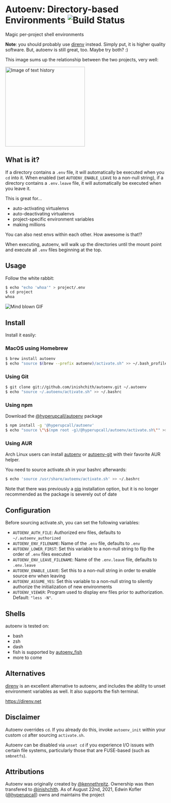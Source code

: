 # Autoenv: Directory-based Environments ![Build Status](https://github.com/hyperupcall/autoenv/actions/workflows/ci.yml/badge.svg)

Magic per-project shell environments

**Note**: you should probably use [direnv](https://direnv.net) instead.
Simply put, it is higher quality software. But, autoenv is still great,
too. Maybe try both? :)

This image sums up the relationship between the two projects, very well:

<img src="https://d3vv6lp55qjaqc.cloudfront.net/items/2f103O1A1R2T1k2w2M3c/776204239940493426%3Faccount_id=8.jpg" alt="Image of text history" width="250"/>

## What is it?

If a directory contains a `.env` file, it will automatically be executed
when you `cd` into it. When enabled (set `AUTOENV_ENABLE_LEAVE` to a
non-null string), if a directory contains a `.env.leave` file, it will
automatically be executed when you leave it.

This is great for...

- auto-activating virtualenvs
- auto-deactivating virtualenvs
- project-specific environment variables
- making millions

You can also nest envs within each other. How awesome is that!?

When executing, autoenv, will walk up the directories until the mount
point and execute all `.env` files beginning at the top.

## Usage

Follow the white rabbit:

```sh
$ echo "echo 'whoa'" > project/.env
$ cd project
whoa
```

![Mind blown GIF](http://media.tumblr.com/tumblr_ltuzjvbQ6L1qzgpx9.gif)

## Install

Install it easily:

### MacOS using Homebrew

```sh
$ brew install autoenv
$ echo "source $(brew --prefix autoenv)/activate.sh" >> ~/.bash_profile
```

### Using Git

```sh
$ git clone git://github.com/inishchith/autoenv.git ~/.autoenv
$ echo "source ~/.autoenv/activate.sh" >> ~/.bashrc
```

### Using npm

Download the [@hyperupcall/autoenv](https://www.npmjs.com/package/@hyperupcall/autoenv) package

```sh
$ npm install -g '@hyperupcall/autoenv'
$ echo "source \"\$(npm root -g)/@hyperupcall/autoenv/activate.sh\"" >> ~/.bashrc
```

### Using AUR

Arch Linux users can install
[autoenv](https://aur.archlinux.org/packages/autoenv/) or
[autoenv-git](https://aur.archlinux.org/packages/autoenv-git/) with
their favorite AUR helper.

You need to source activate.sh in your bashrc afterwards:

```sh
$ echo 'source /usr/share/autoenv/activate.sh' >> ~/.bashrc
```

Note that there was previously a [pip](https://pypi.org/project/autoenv) installation option, but it is no longer recommended as the package is severely out of date

## Configuration

Before sourcing activate.sh, you can set the following variables:

- `AUTOENV_AUTH_FILE`: Authorized env files, defaults to
  `~/.autoenv_authorized`
- `AUTOENV_ENV_FILENAME`: Name of the `.env` file, defaults to `.env`
- `AUTOENV_LOWER_FIRST`: Set this variable to a non-null string to flip the order of `.env`
  files executed
- `AUTOENV_ENV_LEAVE_FILENAME`: Name of the `.env.leave` file,
  defaults to `.env.leave`
- `AUTOENV_ENABLE_LEAVE`: Set this to a non-null string in order to
  enable source env when leaving
- `AUTOENV_ASSUME_YES`: Set this variable to a non-null string to silently authorize the
  initialization of new environments
- `AUTOENV_VIEWER`: Program used to display env files prior to authorization.
  Default: `"less -N"`.

## Shells

autoenv is tested on:

- bash
- zsh
- dash
- fish is supported by
  [autoenv_fish](https://github.com/loopbit/autoenv_fish)
- more to come

## Alternatives

[direnv](https://direnv.net) is an excellent alternative to autoenv, and includes the ability
to unset environment variables as well. It also supports the fish
terminal.

<https://direnv.net>

## Disclaimer

Autoenv overrides `cd`. If you already do this, invoke `autoenv_init`
within your custom `cd` after sourcing `activate.sh`.

Autoenv can be disabled via `unset cd` if you experience I/O issues with
certain file systems, particularly those that are FUSE-based (such as
`smbnetfs`).

## Attributions

Autoenv was originally created by [@kennethreitz](https://github.com/kennethreitz). Ownership was then transfered to [@inishchith](https://github.com/inishchith). As of August 22nd, 2021, Edwin Kofler ([@hyperupcall](https://github.com/hyperupcall)) owns and maintains the project
